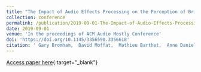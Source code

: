 ```yaml
---
title: "The Impact of Audio Effects Processing on the Perception of Brightness and Warmth"
collection: conference
permalink: /publication/2019-09-01-The-Impact-of-Audio-Effects-Processing-on-the-Perception-of-Brightness-and-Warmth
date: 2019-09-01
venue: 'In the proceedings of ACM Audio Mostly Conference'
doi: 'https://doi.org/10.1145/3356590.3356618'
citation: ' Gary Bromham,  David Moffat,  Mathieu Barthet,  Anne Danielsen,  György Fazekas, &quot;The Impact of Audio Effects Processing on the Perception of Brightness and Warmth.&quot; In the proceedings of ACM Audio Mostly Conference, 2019.'
---
```

[Access paper here](files/AES_145_Papers_paper_134.pdf){:target="_blank"}

<!-- https://doi.org/10.1145/3356590.3356618){:target="_blank"} -->
